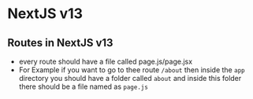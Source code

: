 # NextJS v13

## Routes in NextJS v13
- every route should have a file called page.js/page.jsx
- For Example if you want to go to thee route `/about` then inside the `app` directory you should have a folder called `about` and inside this folder there should be a file named as `page.js`
